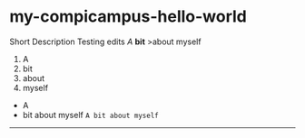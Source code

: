 # my-compicampus-hello-world
Short Description
Testing edits
*A* **bit** >about myself
1. A
2. bit
3. about
4. myself
- A
- bit about myself
`A bit about myself`
---
